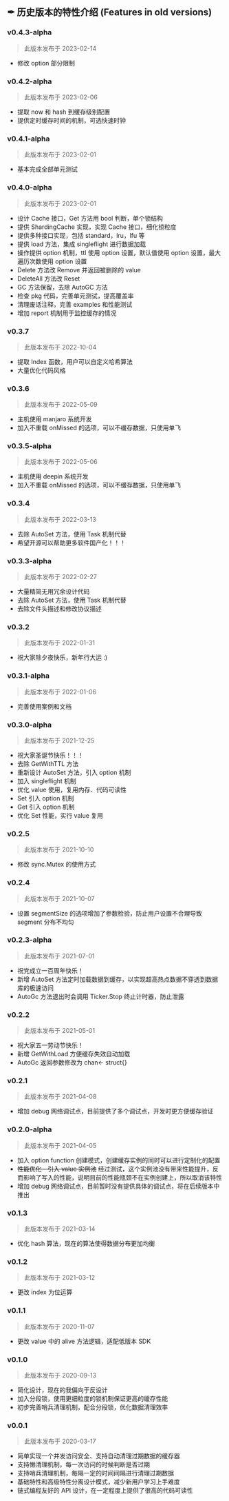 ## ✒ 历史版本的特性介绍 (Features in old versions)

### v0.4.3-alpha

> 此版本发布于 2023-02-14

* 修改 option 部分限制

### v0.4.2-alpha

> 此版本发布于 2023-02-06

* 提取 now 和 hash 到缓存级别配置
* 提供定时缓存时间的机制，可选快速时钟

### v0.4.1-alpha

> 此版本发布于 2023-02-01

* 基本完成全部单元测试

### v0.4.0-alpha

> 此版本发布于 2023-02-01

* 设计 Cache 接口，Get 方法用 bool 判断，单个锁结构
* 提供 ShardingCache 实现，实现 Cache 接口，细化锁粒度
* 提供多种接口实现，包括 standard，lru，lfu 等
* 提供 load 方法，集成 singleflight 进行数据加载
* 操作提供 option 机制，ttl 使用 option 设置，默认值使用 option 设置，最大遍历次数使用 option 设置
* Delete 方法改 Remove 并返回被删除的 value
* DeleteAll 方法改 Reset
* GC 方法保留，去除 AutoGC 方法
* 检查 pkg 代码，完善单元测试，提高覆盖率
* 清理废话注释，完善 examples 和性能测试
* 增加 report 机制用于监控缓存的情况

### v0.3.7

> 此版本发布于 2022-10-04

* 提取 Index 函数，用户可以自定义哈希算法
* 大量优化代码风格

### v0.3.6

> 此版本发布于 2022-05-09

* 主机使用 manjaro 系统开发
* 加入不重载 onMissed 的选项，可以不缓存数据，只使用单飞

### v0.3.5-alpha

> 此版本发布于 2022-05-06

* 主机使用 deepin 系统开发
* 加入不重载 onMissed 的选项，可以不缓存数据，只使用单飞

### v0.3.4

> 此版本发布于 2022-03-13

* 去除 AutoSet 方法，使用 Task 机制代替
* 希望开源可以帮助更多软件国产化！！！

### v0.3.3-alpha

> 此版本发布于 2022-02-27

* 大量精简无用冗余设计代码
* 去除 AutoSet 方法，使用 Task 机制代替
* 去除文件头描述和修改协议描述

### v0.3.2

> 此版本发布于 2022-01-31

* 祝大家除夕夜快乐，新年行大运 :)

### v0.3.1-alpha

> 此版本发布于 2022-01-06

* 完善使用案例和文档

### v0.3.0-alpha

> 此版本发布于 2021-12-25

* 祝大家圣诞节快乐！！！
* 去除 GetWithTTL 方法
* 重新设计 AutoSet 方法，引入 option 机制
* 加入 singleflight 机制
* 优化 value 使用，复用内存、代码可读性
* Set 引入 option 机制
* Get 引入 option 机制
* 优化 Set 性能，实行 value 复用

### v0.2.5

> 此版本发布于 2021-10-10

* 修改 sync.Mutex 的使用方式

### v0.2.4

> 此版本发布于 2021-10-07

* 设置 segmentSize 的选项增加了参数检验，防止用户设置不合理导致 segment 分布不均匀

### v0.2.3-alpha

> 此版本发布于 2021-07-01

* 祝党成立一百周年快乐！
* 新增 AutoSet 方法定时加载数据到缓存，以实现超高热点数据不穿透到数据库的极速访问
* AutoGc 方法退出时会调用 Ticker.Stop 终止计时器，防止泄露

### v0.2.2

> 此版本发布于 2021-05-01

* 祝大家五一劳动节快乐！
* 新增 GetWithLoad 方便缓存失效自动加载
* AutoGc 返回参数修改为 chan<- struct{}

### v0.2.1

> 此版本发布于 2021-04-08

* 增加 debug 网络调试点，目前提供了多个调试点，开发时更方便缓存验证

### v0.2.0-alpha

> 此版本发布于 2021-04-05

* 加入 option function 创建模式，创建缓存实例的同时可以进行定制化的配置
* ~~性能优化 - 引入 value 实例池~~
  经过测试，这个实例池没有带来性能提升，反而影响了写入的性能，说明目前的性能瓶颈不在实例创建上，所以取消该特性
* 增加 debug 网络调试点，目前暂时没有提供具体的调试点，将在后续版本中推出

### v0.1.3

> 此版本发布于 2021-03-14

* 优化 hash 算法，现在的算法使得数据分布更加均衡

### v0.1.2

> 此版本发布于 2021-03-12

* 更改 index 为位运算

### v0.1.1

> 此版本发布于 2020-11-07

* 更改 value 中的 alive 方法逻辑，适配低版本 SDK

### v0.1.0

> 此版本发布于 2020-09-13

* 简化设计，现在的我偏向于反设计
* 加入分段锁，使用更细粒度的锁机制保证更高的缓存性能
* 初步完善哨兵清理机制，配合分段锁，优化数据清理效率

### v0.0.1

> 此版本发布于 2020-03-17

* 简单实现一个并发访问安全、支持自动清理过期数据的缓存器
* 支持懒清理机制，每一次访问的时候判断是否过期
* 支持哨兵清理机制，每隔一定的时间间隔进行清理过期数据
* 基础特性和高级特性分离设计模式，减少新用户学习上手难度
* 链式编程友好的 API 设计，在一定程度上提供了很高的代码可读性